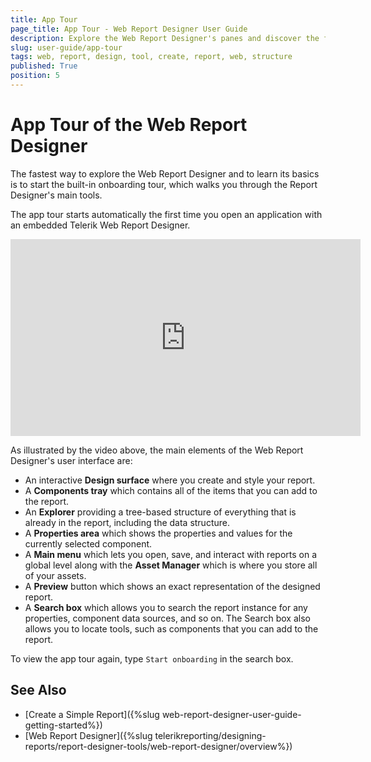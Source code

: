 ```yaml
---
title: App Tour
page_title: App Tour - Web Report Designer User Guide
description: Explore the Web Report Designer's panes and discover the features it offers.
slug: user-guide/app-tour
tags: web, report, design, tool, create, report, web, structure 
published: True
position: 5
---
```


# App Tour of the Web Report Designer

The fastest way to explore the Web Report Designer and to learn its basics is to start the built-in onboarding tour, which walks you through the Report Designer's main tools.

The app tour starts automatically the first time you open an application with an embedded Telerik Web Report Designer.

<iframe width="560" height="315" src="https://www.youtube.com/embed/xO7Vg01JRnk?si=MZlV9FJECadFcRxI" title="Web Report Designer: An App Tour" frameborder="0" allow="accelerometer; autoplay; clipboard-write; encrypted-media; gyroscope; picture-in-picture; web-share" referrerpolicy="strict-origin-when-cross-origin" allowfullscreen></iframe>

As illustrated by the video above, the main elements of the Web Report Designer's user interface are:

* An interactive **Design surface** where you  create and style your report.
* A **Components tray** which contains all of the items that you can add to the report.
* An **Explorer** providing a tree-based structure of everything that is already in the report, including the data structure.
* A **Properties area** which shows the properties and values for the currently selected component.
* A **Main menu** which lets you open, save, and interact with reports on a global level along with the **Asset Manager** which is where you store all of your assets.
* A **Preview** button which shows an exact representation of the designed report.
* A **Search box** which allows you to search the report instance for any properties, component data sources, and so on. The Search box also allows you to locate tools, such as components that you can add to the report.

To view the app tour again, type `Start onboarding` in the search box.

## See Also

* [Create a Simple Report]({%slug web-report-designer-user-guide-getting-started%})
* [Web Report Designer]({%slug telerikreporting/designing-reports/report-designer-tools/web-report-designer/overview%})
